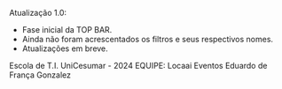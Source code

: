Atualização 1.0:

- Fase inicial da TOP BAR.
- Ainda não foram acrescentados os filtros e seus respectivos nomes.
- Atualizações em breve.

Escola de T.I. UniCesumar - 2024
EQUIPE: Locaai Eventos
Eduardo de França Gonzalez